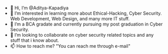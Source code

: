 - 👋 Hi, I’m @Aditya-Kapadiya
- 👀 I’m interested in learning more about Ethical-Hacking, Cyber Security. Web Development, Web Design, and many more IT stuff.
- 🌱 I’m a BCA gradate and currently pursuing my post graduation in Cyber Security.
- 💞️ I’m looking to collaborate on cyber security related topics and any stuff that i know about.
- 📫 How to reach me? "You can reach me through e-mail"

<!---
Aditya-Kapadiya/Aditya-Kapadiya is a ✨ special ✨ repository because its `README.md` (this file) appears on your GitHub profile.
You can click the Preview link to take a look at your changes.
--->
